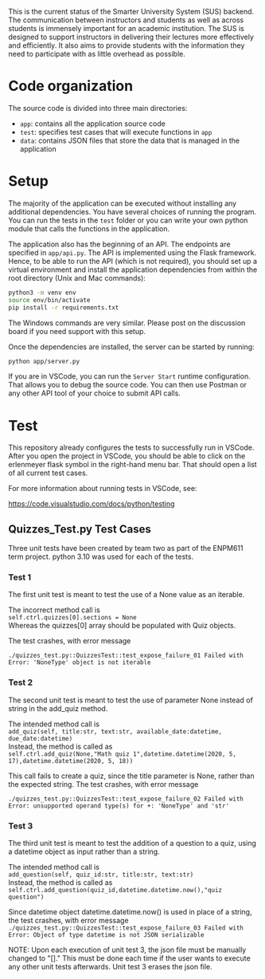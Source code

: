 This is the current status of the Smarter University System (SUS) backend. The communication between instructors and students as well as across students is immensely important for an academic institution. The SUS is designed to support instructors in delivering their lectures more effectively and efficiently. It also aims to provide students with the information they need to participate with as little overhead as possible.

# Code organization

The source code is divided into three main directories:

* `app`: contains all the application source code
* `test`: specifies test cases that will execute functions in `app`
* `data`: contains JSON files that store the data that is managed in the application

# Setup

The majority of the application can be executed without installing any additional dependencies. You have several choices of running the program. You can run the tests in the `test` folder or you can write your own python module that calls the functions in the application.

The application also has the beginning of an API. The endpoints are specified in `app/api.py`. The API is implemented using the Flask framework. Hence, to be able to run the API (which is not required), you should set up a virtual environment and install the application dependencies from within the root directory (Unix and Mac commands):

```bash
python3 -m venv env
source env/bin/activate
pip install -r requirements.txt
```

The Windows commands are very similar. Please post on the discussion board if you need support with this setup.

Once the dependencies are installed, the server can be started by running:

```bash
python app/server.py
```

If you are in VSCode, you can run the `Server Start` runtime configuration. That allows you to debug the source code. You can then use Postman or any other API tool of your choice to submit API calls.

# Test

This repository already configures the tests to successfully run in VSCode. After you open the project in VSCode, you should be able to click on the erlenmeyer flask symbol in the right-hand menu bar. That should open a list of all current test cases.

For more information about running tests in VSCode, see:

https://code.visualstudio.com/docs/python/testing

## Quizzes_Test.py Test Cases

Three unit tests have been created by team two as part of the ENPM611 term project. python 3.10 was used for each of the tests. 

### Test 1
The first unit test is meant to test the use of a None value as an iterable. 

The incorrect method call is \
`self.ctrl.quizzes[0].sections = None`\
Whereas the quizzes[0] array should be populated with Quiz objects.

The test crashes, with error message

`./quizzes_test.py::QuizzesTest::test_expose_failure_01 Failed with Error: 'NoneType' object is not iterable`

### Test 2
The second unit test is meant to test the use of parameter None instead of string in the add_quiz method. 

The intended method call is \
`add_quiz(self, title:str, text:str, available_date:datetime, due_date:datetime)`\
Instead, the method is called as\
`self.ctrl.add_quiz(None,"Math quiz 1",datetime.datetime(2020, 5, 17),datetime.datetime(2020, 5, 18))`

This call fails to create a quiz, since the title parameter is None, rather than the expected string.
The test crashes, with error message

`./quizzes_test.py::QuizzesTest::test_expose_failure_02 Failed with Error: unsupported operand type(s) for +: 'NoneType' and 'str'`

### Test 3
The third unit test is meant to test the addition of a question to a quiz, using a datetime object as input rather than a string.

The intended method call is \
`add_question(self, quiz_id:str, title:str, text:str)`\
Instead, the method is called as \
`self.ctrl.add_question(quiz_id,datetime.datetime.now(),"quiz question")`

Since datetime object datetime.datetime.now() is used in place of a string, the test crashes, with error message\
`./quizzes_test.py::QuizzesTest::test_expose_failure_03 Failed with Error: Object of type datetime is not JSON serializable`

NOTE: Upon each execution of unit test 3, the json file must be manually changed to "[]." This must be done each time if the user wants to execute any other unit tests afterwards. Unit test 3 erases the json file. 